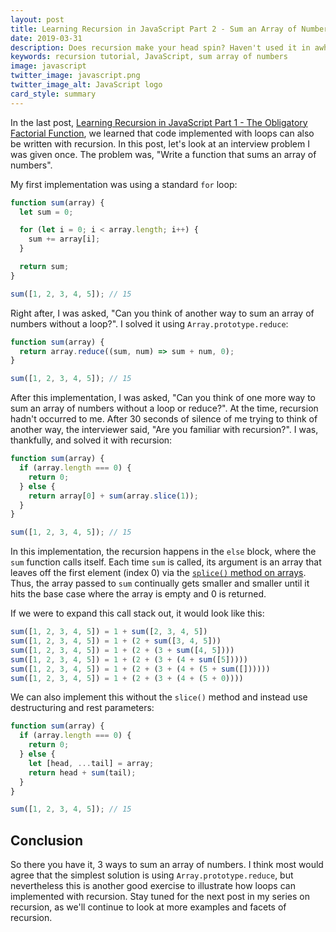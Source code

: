 ```yaml
---
layout: post
title: Learning Recursion in JavaScript Part 2 - Sum an Array of Numbers 3 Ways
date: 2019-03-31
description: Does recursion make your head spin? Haven't used it in awhile and want a refresher? If so, this series is for you.
keywords: recursion tutorial, JavaScript, sum array of numbers
image: javascript
twitter_image: javascript.png
twitter_image_alt: JavaScript logo
card_style: summary
---
```


In the last post, [Learning Recursion in JavaScript Part 1 - The Obligatory Factorial Function](/2019/03/26/learning-recursion-in-javascript-part-1.html), we learned that code implemented with loops can also be written with recursion. In this post, let's look at an interview problem I was given once. The problem was, "Write a function that sums an array of numbers".

My first implementation was using a standard `for` loop:

```js
function sum(array) {
  let sum = 0;

  for (let i = 0; i < array.length; i++) {
    sum += array[i];
  }

  return sum;
}

sum([1, 2, 3, 4, 5]); // 15
```

Right after, I was asked, "Can you think of another way to sum an array of numbers without a loop?". I solved it using `Array.prototype.reduce`:

```js
function sum(array) {
  return array.reduce((sum, num) => sum + num, 0);
}

sum([1, 2, 3, 4, 5]); // 15
```

After this implementation, I was asked, "Can you think of one more way to sum an array of numbers without a loop or reduce?". At the time, recursion hadn't occurred to me. After 30 seconds of silence of me trying to think of another way, the interviewer said, "Are you familiar with recursion?". I was, thankfully, and solved it with recursion:

```js
function sum(array) {
  if (array.length === 0) {
    return 0;
  } else {
    return array[0] + sum(array.slice(1));
  }
}

sum([1, 2, 3, 4, 5]); // 15
```

In this implementation, the recursion happens in the `else` block, where the `sum` function calls itself. Each time `sum` is called, its argument is an array that leaves off the first element (index 0) via the [`splice()` method on arrays](https://developer.mozilla.org/en-US/docs/Web/JavaScript/Reference/Global_Objects/Array/splice). Thus, the array passed to `sum` continually gets smaller and smaller until it hits the base case where the array is empty and 0 is returned.

If we were to expand this call stack out, it would look like this:

```js
sum([1, 2, 3, 4, 5]) = 1 + sum([2, 3, 4, 5])
sum([1, 2, 3, 4, 5]) = 1 + (2 + sum([3, 4, 5]))
sum([1, 2, 3, 4, 5]) = 1 + (2 + (3 + sum([4, 5])))
sum([1, 2, 3, 4, 5]) = 1 + (2 + (3 + (4 + sum([5]))))
sum([1, 2, 3, 4, 5]) = 1 + (2 + (3 + (4 + (5 + sum([])))))
sum([1, 2, 3, 4, 5]) = 1 + (2 + (3 + (4 + (5 + 0))))
```

We can also implement this without the `slice()` method and instead use destructuring and rest parameters:

```js
function sum(array) {
  if (array.length === 0) {
    return 0;
  } else {
    let [head, ...tail] = array;
    return head + sum(tail);
  }
}

sum([1, 2, 3, 4, 5]); // 15
```

## Conclusion

So there you have it, 3 ways to sum an array of numbers. I think most would agree that the simplest solution is using `Array.prototype.reduce`, but nevertheless this is another good exercise to illustrate how loops can implemented with recursion. Stay tuned for the next post in my series on recursion, as we'll continue to look at more examples and facets of recursion.
